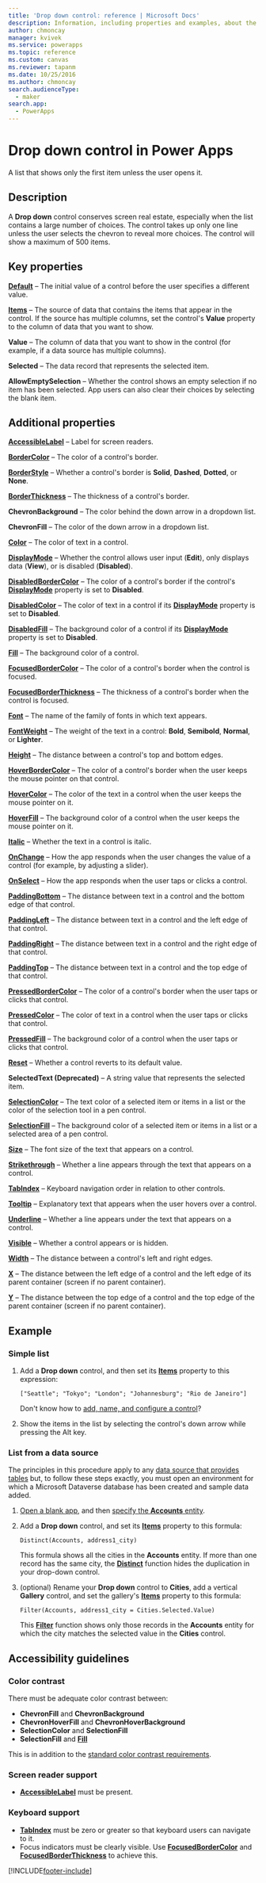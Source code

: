 ```yaml
---
title: 'Drop down control: reference | Microsoft Docs'
description: Information, including properties and examples, about the Drop down control
author: chmoncay
manager: kvivek
ms.service: powerapps
ms.topic: reference
ms.custom: canvas
ms.reviewer: tapanm
ms.date: 10/25/2016
ms.author: chmoncay
search.audienceType: 
  - maker
search.app: 
  - PowerApps
---
```

# Drop down control in Power Apps
A list that shows only the first item unless the user opens it.

## Description
A **Drop down** control conserves screen real estate, especially when the list contains a large number of choices. The control takes up only one line unless the user selects the chevron to reveal more choices.  The control will show a maximum of 500 items.

## Key properties
**[Default](properties-core.md)** – The initial value of a control before the user specifies a different value.

**[Items](properties-core.md)** – The source of data that contains the items that appear in the control. If the source has multiple columns, set the control's **Value** property to the column of data that you want to show.
  
**Value** – The column of data that you want to show in the control (for example, if a data source has multiple columns).

**Selected** – The data record that represents the selected item.

**AllowEmptySelection** – Whether the control shows an empty selection if no item has been selected. App users can also clear their choices by selecting the blank item.

## Additional properties
**[AccessibleLabel](properties-accessibility.md)** – Label for screen readers.

**[BorderColor](properties-color-border.md)** – The color of a control's border.

**[BorderStyle](properties-color-border.md)** – Whether a control's border is **Solid**, **Dashed**, **Dotted**, or **None**.

**[BorderThickness](properties-color-border.md)** – The thickness of a control's border.

**ChevronBackground** – The color behind the down arrow in a dropdown list.

**ChevronFill** – The color of the down arrow in a dropdown list.

**[Color](properties-color-border.md)** – The color of text in a control.

**[DisplayMode](properties-core.md)** – Whether the control allows user input (**Edit**), only displays data (**View**), or is disabled (**Disabled**).

**[DisabledBorderColor](properties-color-border.md)** – The color of a control's border if the control's **[DisplayMode](properties-core.md)** property is set to **Disabled**.

**[DisabledColor](properties-color-border.md)** – The color of text in a control if its **[DisplayMode](properties-core.md)** property is set to **Disabled**.

**[DisabledFill](properties-color-border.md)** – The background color of a control if its **[DisplayMode](properties-core.md)** property is set to **Disabled**.

**[Fill](properties-color-border.md)** – The background color of a control.

**[FocusedBorderColor](properties-color-border.md)** – The color of a control's border when the control is focused.

**[FocusedBorderThickness](properties-color-border.md)** – The thickness of a control's border when the control is focused.

**[Font](properties-text.md)** – The name of the family of fonts in which text appears.

**[FontWeight](properties-text.md)** – The weight of the text in a control: **Bold**, **Semibold**, **Normal**, or **Lighter**.

**[Height](properties-size-location.md)** – The distance between a control's top and bottom edges.

**[HoverBorderColor](properties-color-border.md)** – The color of a control's border when the user keeps the mouse pointer on that control.

**[HoverColor](properties-color-border.md)** – The color of the text in a control when the user keeps the mouse pointer on it.

**[HoverFill](properties-color-border.md)** – The background color of a control when the user keeps the mouse pointer on it.

**[Italic](properties-text.md)** – Whether the text in a control is italic.

**[OnChange](properties-core.md)** – How the app responds when the user changes the value of a control (for example, by adjusting a slider).

**[OnSelect](properties-core.md)** – How the app responds when the user taps or clicks a control.

**[PaddingBottom](properties-size-location.md)** – The distance between text in a control and the bottom edge of that control.

**[PaddingLeft](properties-size-location.md)** – The distance between text in a control and the left edge of that control.

**[PaddingRight](properties-size-location.md)** – The distance between text in a control and the right edge of that control.

**[PaddingTop](properties-size-location.md)** – The distance between text in a control and the top edge of that control.

**[PressedBorderColor](properties-color-border.md)** – The color of a control's border when the user taps or clicks that control.

**[PressedColor](properties-color-border.md)** – The color of text in a control when the user taps or clicks that control.

**[PressedFill](properties-color-border.md)** – The background color of a control when the user taps or clicks that control.

**[Reset](properties-core.md)** – Whether a control reverts to its default value.

**SelectedText (Deprecated)** – A string value that represents the selected item.

**[SelectionColor](properties-color-border.md)** – The text color of a selected item or items in a list or the color of the selection tool in a pen control.

**[SelectionFill](properties-color-border.md)** – The background color of a selected item or items in a list or a selected area of a pen control.

**[Size](properties-text.md)** – The font size of the text that appears on a control.

**[Strikethrough](properties-text.md)** – Whether a line appears through the text that appears on a control.

**[TabIndex](properties-accessibility.md)** – Keyboard navigation order in relation to other controls.

**[Tooltip](properties-core.md)** – Explanatory text that appears when the user hovers over a control.

**[Underline](properties-text.md)** – Whether a line appears under the text that appears on a control.

**[Visible](properties-core.md)** – Whether a control appears or is hidden.

**[Width](properties-size-location.md)** – The distance between a control's left and right edges.

**[X](properties-size-location.md)** – The distance between the left edge of a control and the left edge of its parent container (screen if no parent container).

**[Y](properties-size-location.md)** – The distance between the top edge of a control and the top edge of the parent container (screen if no parent container).

## Example

### Simple list

1. Add a **Drop down** control, and then set its **[Items](properties-core.md)** property to this expression:

    `["Seattle"; "Tokyo"; "London"; "Johannesburg"; "Rio de Janeiro"]`

    Don't know how to [add, name, and configure a control](../add-configure-controls.md)?

1. Show the items in the list by selecting the control's down arrow while pressing the Alt key.

### List from a data source
The principles in this procedure apply to any [data source that provides tables](../connections-list.md#tables) but, to follow these steps exactly, you must open an environment for which a Microsoft Dataverse database has been created and sample data added.

1. [Open a blank app](../data-platform-create-app-scratch.md#open-a-blank-app), and then [specify the **Accounts** entity](../data-platform-create-app-scratch.md#specify-an-entity).

1. Add a **Drop down** control, and set its **[Items](properties-core.md)** property to this formula:

    `Distinct(Accounts, address1_city)`

    This formula shows all the cities in the **Accounts** entity. If more than one record has the same city, the **[Distinct](../functions/function-distinct.md)** function hides the duplication in your drop-down control.

1. (optional) Rename your **Drop down** control to **Cities**, add a vertical **Gallery** control, and set the gallery's **[Items](properties-core.md)** property to this formula:

    `Filter(Accounts, address1_city = Cities.Selected.Value)`

    This **[Filter](../functions/function-filter-lookup.md)** function shows only those records in the **Accounts** entity for which the city matches the selected value in the **Cities** control.

## Accessibility guidelines
### Color contrast
There must be adequate color contrast between:
* **ChevronFill** and **ChevronBackground**
* **ChevronHoverFill** and **ChevronHoverBackground**
* **SelectionColor** and **SelectionFill**
* **SelectionFill** and **[Fill](properties-color-border.md)**

This is in addition to the [standard color contrast requirements](../accessible-apps-color.md).

### Screen reader support
* **[AccessibleLabel](properties-accessibility.md)** must be present.

### Keyboard support
* **[TabIndex](properties-accessibility.md)** must be zero or greater so that keyboard users can navigate to it.
* Focus indicators must be clearly visible. Use **[FocusedBorderColor](properties-color-border.md)** and **[FocusedBorderThickness](properties-color-border.md)** to achieve this.


[!INCLUDE[footer-include](../../../includes/footer-banner.md)]
